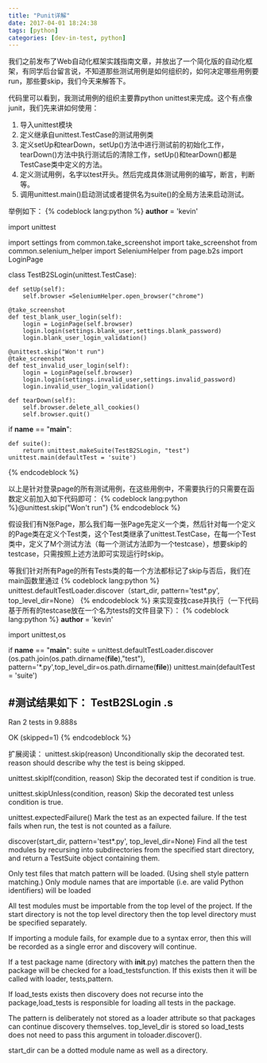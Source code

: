 ```yaml
---
title: "Punit详解"
date: 2017-04-01 18:24:38
tags: [python]
categories: [dev-in-test, python]
---
```


我们之前发布了Web自动化框架实践指南文章，并放出了一个简化版的自动化框架，有同学后台留言说，不知道那些测试用例是如何组织的，如何决定哪些用例要run，那些要skip，我们今天来解答下。

<!--more-->

代码里可以看到，我测试用例的组织主要靠python unittest来完成。这个有点像junit，我们先来讲如何使用：
1. 导入unittest模块
2. 定义继承自unittest.TestCase的测试用例类
3. 定义setUp和tearDown，setUp()方法中进行测试前的初始化工作， tearDown()方法中执行测试后的清除工作，setUp()和tearDown()都是TestCase类中定义的方法。
4. 定义测试用例，名字以test开头。然后完成具体测试用例的编写，断言，判断等。
5. 调用unittest.main()启动测试或者提供名为suite()的全局方法来启动测试。

举例如下：
{% codeblock lang:python %}
__author__ = 'kevin'

import unittest

import settings
from common.take_screenshot import take_screenshot
from common.selenium_helper import SeleniumHelper
from page.b2s import LoginPage

class TestB2SLogin(unittest.TestCase):

    def setUp(self):
        self.browser =SeleniumHelper.open_browser("chrome")

    @take_screenshot
    def test_blank_user_login(self):
        login = LoginPage(self.browser)
        login.login(settings.blank_user,settings.blank_password)
        login.blank_user_login_validation()

    @unittest.skip("Won't run")
    @take_screenshot
    def test_invalid_user_login(self):
        login = LoginPage(self.browser)
        login.login(settings.invalid_user,settings.invalid_password)
        login.invalid_user_login_validation()

    def tearDown(self):
        self.browser.delete_all_cookies()
        self.browser.quit()

if __name__ == "__main__":

    def suite():
        return unittest.makeSuite(TestB2SLogin, "test")
    unittest.main(defaultTest = 'suite')
{% endcodeblock %}

以上是针对登录page的所有测试用例，在这些用例中，不需要执行的只需要在函数定义前加入如下代码即可：
  {% codeblock lang:python %}@unittest.skip("Won't run")  {% endcodeblock %}

假设我们有N张Page，那么我们每一张Page先定义一个类，然后针对每一个定义的Page类在定义个Test类，这个Test类继承了unittest.TestCase，在每一个Test类中，定义了M个测试方法（每一个测试方法即为一个testcase），想要skip的testcase，只需按照上述方法即可实现运行时skip。

等我们针对所有Page的所有Tests类的每一个方法都标记了skip与否后，我们在main函数里通过
{% codeblock lang:python %}
unittest.defaultTestLoader.discover（start_dir, pattern='test*.py', top_level_dir=None）
{% endcodeblock %}
来实现查找case并执行（一下代码基于所有的testcase放在一个名为tests的文件目录下）：
{% codeblock lang:python %}
__author__ = 'kevin'

import unittest,os

if __name__ == "__main__":
    suite = unittest.defaultTestLoader.discover \
(os.path.join(os.path.dirname(__file__),"test"), \
    pattern='*.py',top_level_dir=os.path.dirname(__file__))
    unittest.main(defaultTest = 'suite') 
    
#测试结果如下：
TestB2SLogin
.s
----------------------------------------------------------------------
Ran 2 tests in 9.888s

OK (skipped=1)
{% endcodeblock %}

扩展阅读：
unittest.skip(reason)
Unconditionally skip the decorated test.  reason should describe why the test is being skipped.

unittest.skipIf(condition, reason)
Skip the decorated test if condition is true.

unittest.skipUnless(condition, reason)
Skip the decorated test unless condition is true.

unittest.expectedFailure()
Mark the test as an expected failure.  If the test fails when run, the test is not counted as a failure.

discover(start_dir, pattern='test*.py', top_level_dir=None)
Find all the test modules by recursing into subdirectories from the specified start directory, and return a TestSuite object containing them.

Only test files that match pattern will be loaded. (Using shell style
pattern matching.) Only module names that are importable (i.e. are valid Python identifiers) will be loaded

All test modules must be importable from the top level of the project. If
the start directory is not the top level directory then the top level directory must be specified separately.

If importing a module fails, for example due to a syntax error, then this
       will be recorded as a single error and discovery will continue.

If a test package name (directory with __init__.py) matches the
pattern then the package will be checked for a load_testsfunction. If this exists then it will be called with loader, tests,pattern.

If load_tests exists then discovery does not recurse into the package,load_tests is responsible for loading all tests in the package.

The pattern is deliberately not stored as a loader attribute so that packages can continue discovery themselves. top_level_dir is stored so   load_tests does not need to pass this argument in toloader.discover().

start_dir can be a dotted module name as well as a directory.